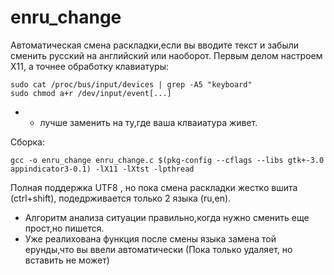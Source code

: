 # enru_change

Автоматическая смена раскладки,если вы вводите текст и забыли сменить русский на английский или наоборот.
Первым делом настроем X11, а точнее обработку клавиатуры:
```
sudo cat /proc/bus/input/devices | grep -A5 "keyboard"
sudo chmod a+r /dev/input/event[...]
```
* - лучше заменить на ту,где ваша клваиатура живет.

Сборка:
```
gcc -o enru_change enru_change.c $(pkg-config --cflags --libs gtk+-3.0 appindicator3-0.1) -lX11 -lXtst -lpthread
```
Полная поддержка UTF8 , но пока смена раскладки жестко вшита (ctrl+shift), подедрживается только 2 языка (ru,en). 
 - Алгоритм анализа ситуации правильно,когда нужно сменить еще прост,но пишется.
 - Уже реалихована функция после смены языка замена той ерунды,что вы ввели автоматически (Пока только удаляет, но вставить не может)
